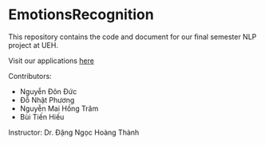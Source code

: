 # EmotionsRecognition
This repository contains the code and document for our final semester NLP project at UEH.

Visit our applications [here](https://nhom9nlp.streamlit.app/)

Contributors: 
- Nguyễn Đôn Đức
- Đỗ Nhật Phương
- Nguyễn Mai Hồng Trâm
- Bùi Tiến Hiếu

Instructor: Dr. Đặng Ngọc Hoàng Thành
